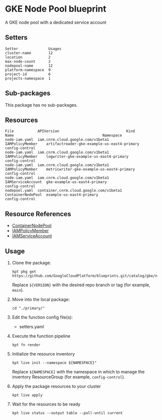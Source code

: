 # GKE Node Pool blueprint

A GKE node pool with a dedicated service account

## Setters

```
Setter              Usages
cluster-name        12
location            2
max-node-count      2
nodepool-name       12
platform-namespace  9
project-id          6
projects-namespace  1
```

## Sub-packages

This package has no sub-packages.

## Resources

```
File           APIVersion                               Kind               Name                                         Namespace
node-iam.yaml  iam.cnrm.cloud.google.com/v1beta1        IAMPolicyMember    artifactreader-gke-example-us-east4-primary  config-control
node-iam.yaml  iam.cnrm.cloud.google.com/v1beta1        IAMPolicyMember    logwriter-gke-example-us-east4-primary       config-control
node-iam.yaml  iam.cnrm.cloud.google.com/v1beta1        IAMPolicyMember    metricwriter-gke-example-us-east4-primary    config-control
node-iam.yaml  iam.cnrm.cloud.google.com/v1beta1        IAMServiceAccount  gke-example-us-east4-primary                 config-control
nodepool.yaml  container.cnrm.cloud.google.com/v1beta1  ContainerNodePool  example-us-east4-primary                     config-control
```

## Resource References

- [ContainerNodePool](https://cloud.google.com/config-connector/docs/reference/resource-docs/container/containernodepool)
- [IAMPolicyMember](https://cloud.google.com/config-connector/docs/reference/resource-docs/iam/iampolicymember)
- [IAMServiceAccount](https://cloud.google.com/config-connector/docs/reference/resource-docs/iam/iamserviceaccount)

## Usage

1.  Clone the package:
    ```
    kpt pkg get https://github.com/GoogleCloudPlatform/blueprints.git/catalog/gke/nodepools/primary@${VERSION}
    ```
    Replace `${VERSION}` with the desired repo branch or tag
    (for example, `main`).

1.  Move into the local package:
    ```
    cd "./primary/"
    ```

1.  Edit the function config file(s):
    - setters.yaml

1.  Execute the function pipeline
    ```
    kpt fn render
    ```

1.  Initialize the resource inventory
    ```
    kpt live init --namespace ${NAMESPACE}"
    ```
    Replace `${NAMESPACE}` with the namespace in which to manage
    the inventory ResourceGroup (for example, `config-control`).

1.  Apply the package resources to your cluster
    ```
    kpt live apply
    ```

1.  Wait for the resources to be ready
    ```
    kpt live status --output table --poll-until current
    ```

